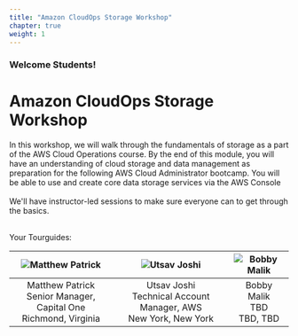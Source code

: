 ```yaml
---
title: "Amazon CloudOps Storage Workshop"
chapter: true
weight: 1
---
```


### Welcome Students!

# Amazon CloudOps Storage Workshop

In this workshop, we will walk through the fundamentals of storage as a part of the AWS Cloud Operations course.
By the end of this module, you will have an understanding of cloud storage and data management as preparation for the
following AWS Cloud Administrator bootcamp.  You will be able to use and create core data storage services via the 
AWS Console
<br>
<br>
We'll have instructor-led sessions to make sure everyone can to get through the basics.

<br>
Your Tourguides:

| ![Matthew Patrick](/images/mpatrick.jpg?height=250px&classes=shadow,border)               | ![Utsav Joshi](/images/ujoshi2.png?height=250px&classes=shadow,border)               | ![Bobby Malik](/images/bmalik.png?height=250px&classes=shadow,border)               |
|------------------------------------------------------------------------------------------|------------------------------------------------------------------------------------------|------------------------------------------------------------------------------------------|
| <center>Matthew Patrick<br>Senior Manager, Capital One<br>Richmond, Virginia</center> | <center>Utsav Joshi<br>Technical Account Manager, AWS<br>New York, New York</center> | <center>Bobby Malik<br>TBD<br>TBD, TBD</center>      |
